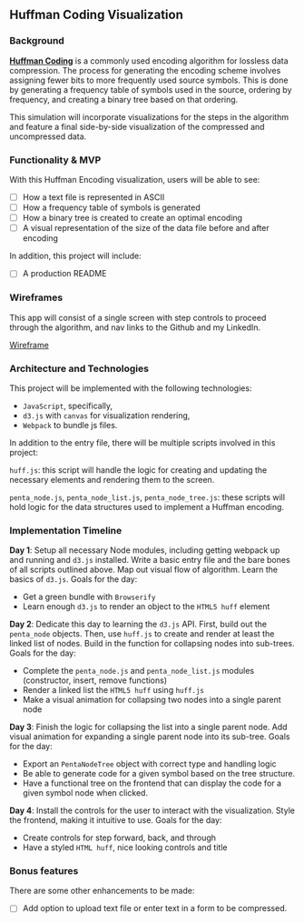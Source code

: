 ## Huffman Coding Visualization

### Background

**[Huffman Coding](https://en.wikipedia.org/wiki/Huffman_coding)** is a commonly used encoding algorithm for lossless data compression. The process for generating the encoding scheme involves assigning fewer bits to more frequently used source symbols. This is done by generating a frequency table of symbols used in the source, ordering by frequency, and creating a binary tree based on that ordering.

This simulation will incorporate visualizations for the steps in the algorithm and feature a final side-by-side visualization of the compressed and uncompressed data.

### Functionality & MVP  

With this Huffman Encoding visualization, users will be able to see:

- [ ] How a text file is represented in ASCII
- [ ] How a frequency table of symbols is generated
- [ ] How a binary tree is created to create an optimal encoding
- [ ] A visual representation of the size of the data file before and after encoding

In addition, this project will include:

- [ ] A production README

### Wireframes

This app will consist of a single screen with step controls to proceed through the algorithm, and nav links to the Github and my LinkedIn.

[Wireframe](images/huffman-vis.svg)

### Architecture and Technologies

This project will be implemented with the following technologies:

- `JavaScript`, specifically,
- `d3.js` with `canvas` for visualization rendering,
- `Webpack` to bundle js files.

In addition to the entry file, there will be multiple scripts involved in this project:

`huff.js`: this script will handle the logic for creating and updating the necessary elements and rendering them to the screen.

`penta_node.js`, `penta_node_list.js`, `penta_node_tree.js`: these scripts will hold logic for the data structures used to implement a Huffman encoding.

### Implementation Timeline

**Day 1**: Setup all necessary Node modules, including getting webpack up and running and `d3.js` installed. Write a basic entry file and the bare bones of all scripts outlined above. Map out visual flow of algorithm. Learn the basics of `d3.js`. Goals for the day:

- Get a green bundle with `Browserify`
- Learn enough `d3.js` to render an object to the `HTML5 huff` element

**Day 2**: Dedicate this day to learning the `d3.js` API. First, build out the `penta_node` objects. Then, use `huff.js` to create and render at least the linked list of nodes. Build in the function for collapsing nodes into sub-trees. Goals for the day:

- Complete the `penta_node.js` and `penta_node_list.js` modules (constructor, insert, remove functions)
- Render a linked list the `HTML5 huff` using `huff.js`
- Make a visual animation for collapsing two nodes into a single parent node

**Day 3**: Finish the logic for collapsing the list into a single parent node. Add visual animation for expanding a single parent node into its sub-tree. Goals for the day:

- Export an `PentaNodeTree` object with correct type and handling logic
- Be able to generate code for a given symbol based on the tree structure.
- Have a functional tree on the frontend that can display the code for a given symbol node when clicked.


**Day 4**: Install the controls for the user to interact with the visualization. Style the frontend, making it intuitive to use. Goals for the day:

- Create controls for step forward, back, and through
- Have a styled `HTML huff`, nice looking controls and title


### Bonus features

There are some other enhancements to be made:

- [ ] Add option to upload text file or enter text in a form to be compressed.
